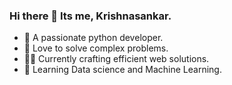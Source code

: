 ### Hi there 👋 Its me, Krishnasankar.

- 🐍 A passionate python developer.
- 🧩 Love to solve complex problems.
- 👩‍💻 Currently crafting efficient web solutions. 
- 🎯 Learning Data science and Machine Learning.

